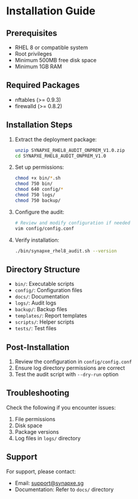 # Installation Guide

## Prerequisites

- RHEL 8 or compatible system
- Root privileges
- Minimum 500MB free disk space
- Minimum 1GB RAM

## Required Packages

- nftables (>= 0.9.3)
- firewalld (>= 0.8.2)

## Installation Steps

1. Extract the deployment package:
   ```bash
   unzip SYNAPXE_RHEL8_AUDIT_ONPREM_V1.0.zip
   cd SYNAPXE_RHEL8_AUDIT_ONPREM_V1.0
   ```

2. Set up permissions:
   ```bash
   chmod +x bin/*.sh
   chmod 750 bin/
   chmod 640 config/*
   chmod 750 logs/
   chmod 750 backup/
   ```

3. Configure the audit:
   ```bash
   # Review and modify configuration if needed
   vim config/config.conf
   ```

4. Verify installation:
   ```bash
   ./bin/synapxe_rhel8_audit.sh --version
   ```

## Directory Structure

- `bin/`: Executable scripts
- `config/`: Configuration files
- `docs/`: Documentation
- `logs/`: Audit logs
- `backup/`: Backup files
- `templates/`: Report templates
- `scripts/`: Helper scripts
- `tests/`: Test files

## Post-Installation

1. Review the configuration in `config/config.conf`
2. Ensure log directory permissions are correct
3. Test the audit script with `--dry-run` option

## Troubleshooting

Check the following if you encounter issues:
1. File permissions
2. Disk space
3. Package versions
4. Log files in `logs/` directory

## Support

For support, please contact:
- Email: support@synapxe.sg
- Documentation: Refer to `docs/` directory 